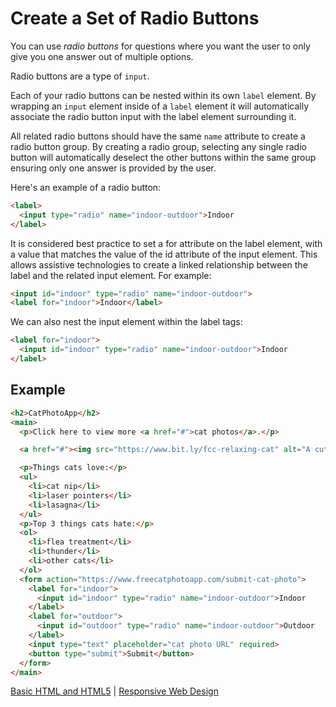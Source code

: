 # Create a Set of Radio Buttons

You can use *radio buttons* for questions where you want the user to only give you one answer out of multiple options.

Radio buttons are a type of `input`.

Each of your radio buttons can be nested within its own `label` element. By wrapping an `input` element inside of a `label` element it will automatically associate the radio button input with the label element surrounding it.

All related radio buttons should have the same `name` attribute to create a radio button group. By creating a radio group, selecting any single radio button will automatically deselect the other buttons within the same group ensuring only one answer is provided by the user.

Here's an example of a radio button:

```html
<label> 
  <input type="radio" name="indoor-outdoor">Indoor 
</label>
```

It is considered best practice to set a for attribute on the label element, with a value that matches the value of the id attribute of the input element. This allows assistive technologies to create a linked relationship between the label and the related input element. For example:

```html
<input id="indoor" type="radio" name="indoor-outdoor">
<label for="indoor">Indoor</label>
```

We can also nest the input element within the label tags:

```html
<label for="indoor"> 
  <input id="indoor" type="radio" name="indoor-outdoor">Indoor 
</label>
```

## Example

```html
<h2>CatPhotoApp</h2>
<main>
  <p>Click here to view more <a href="#">cat photos</a>.</p>

  <a href="#"><img src="https://www.bit.ly/fcc-relaxing-cat" alt="A cute orange cat lying on its back."></a>

  <p>Things cats love:</p>
  <ul>
    <li>cat nip</li>
    <li>laser pointers</li>
    <li>lasagna</li>
  </ul>
  <p>Top 3 things cats hate:</p>
  <ol>
    <li>flea treatment</li>
    <li>thunder</li>
    <li>other cats</li>
  </ol>
  <form action="https://www.freecatphotoapp.com/submit-cat-photo">
    <label for="indoor">
      <input id="indoor" type="radio" name="indoor-outdoor">Indoor
    </label>
    <label for="outdoor">
      <input id="outdoor" type="radio" name="indoor-outdoor">Outdoor
    </label>
    <input type="text" placeholder="cat photo URL" required>
    <button type="submit">Submit</button>
  </form>
</main>
```

[Basic HTML and HTML5](../basic-html-and-html5.md) | [Responsive Web Design](../../responsive-web-design.md)